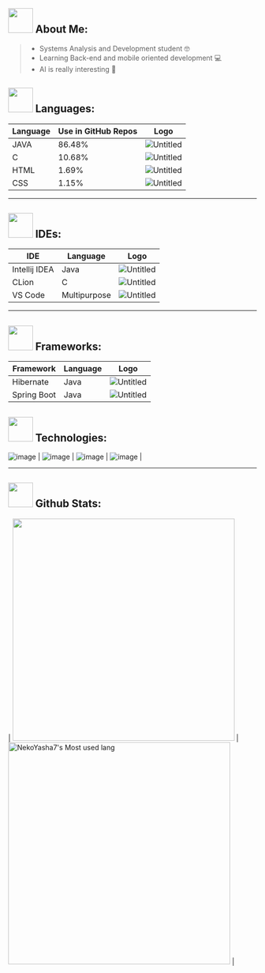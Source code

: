 <h2> <img src="https://media.tenor.com/Q5xwRQjMg8EAAAAj/%E5%93%88%E5%9B%89-hello.gif" width="50" height="50" />
 About Me: </h2> 

 > - Systems Analysis and Development student 🤓
 > - Learning Back-end and mobile oriented development 💻
 > - AI is really interesting 💎
 
<h2> <img src="https://media.tenor.com/I3RjM4xQO0kAAAAj/monitors-typing.gif" width="50" height="50" />
Languages: </h2> 

<!-- Languages -->
| Language | Use in GitHub Repos |Logo |
|----------|-----------------|------|
|JAVA      |86.48%           |![Untitled](https://user-images.githubusercontent.com/123518676/229588472-03dd7dfe-2afb-4df9-b8b3-d76a18093a99.png)|
|C         |10.68%           |![Untitled](https://user-images.githubusercontent.com/123518676/229588775-05519c76-cdeb-41e7-9815-0f02197960c6.png)|
|HTML      |1.69%            |![Untitled](https://user-images.githubusercontent.com/123518676/229589039-58bf6961-9a9b-44bb-9cb6-a6f61a9961fb.png)|
|CSS       |1.15%            |![Untitled](https://user-images.githubusercontent.com/123518676/229589423-2abc5942-a359-4bc5-9922-64edc7395c53.png)|
<hr>
<!--- IDEs -->
<h2> <img src="https://media.tenor.com/HrIxkYG2f2sAAAAj/pepe-saber-aaa.gif" width="50" height="50" />
 IDEs: </h2>

|IDE          | Language    | Logo |
|-------------|-------------|------|
|Intellij IDEA|Java         | ![Untitled](https://user-images.githubusercontent.com/123518676/229855684-1da125ca-fdfb-4168-99c8-4e89d9823dfb.png) |
| CLion       |C            | ![Untitled](https://user-images.githubusercontent.com/123518676/229856525-9f367179-71f3-4b71-ac71-58a47acf091f.png) |
| VS Code     |Multipurpose | ![Untitled](https://user-images.githubusercontent.com/123518676/229857429-837b3800-35ea-4bcf-a243-1fd3da655665.png) |
<hr>

<h2> <img src="https://media.tenor.com/S46jlUx9MsQAAAAj/anime-lel.gif" width="50" height="50" />
 Frameworks: </h2>
 
|Framework   | Language | Logo |
|------------|----------|------|
|Hibernate   | Java     |![Untitled](https://user-images.githubusercontent.com/123518676/229586226-ce270877-a9b6-41ff-aaf6-c8b15a6757c7.png) |
|Spring Boot | Java     |![Untitled](https://user-images.githubusercontent.com/123518676/229587444-981b7f63-1528-4af7-9938-be5c09dd9ba1.png) |


<!--- Technologies -->
<h2> <img src="https://media.tenor.com/_ks32BpO6WQAAAAj/ouvindo-m%C3%BAsica.gif" width="50" height="50" />
Technologies: </h2>  


![image](https://media.discordapp.net/attachments/980094676151459842/1088489384019513454/Picsart_23-03-23_12-26-03-722.jpg?width=150&height=20) |
![image](https://media.discordapp.net/attachments/980094676151459842/1088489450717335702/Picsart_23-03-23_12-26-52-410.jpg?width=150&height=20) |
![image](https://media.discordapp.net/attachments/980094676151459842/1088489451451338883/Picsart_23-03-23_12-29-00-739.jpg?width=150&height=20) |
![image](https://media.discordapp.net/attachments/980094676151459842/1088489383784611961/Picsart_23-03-23_12-25-37-817.jpg?width=150&height=20) |
<hr>

<h2> <img src="https://media.tenor.com/2lTZe2SvTkIAAAAj/games-game.gif" width="50" height="50" />
Github Stats: </h2>  

| <img width="450em" src="https://github-profile-trophy.vercel.app/?username=NekoYasha7&theme=radical&row=2&column=4&margin-w=10&margin-h=15&no-bg=true)](https://github.com/ryo-ma/github-profile-trophy"> | <img  width="450em" src="https://github-readme-stats.vercel.app/api/top-langs?username=NekoYasha7&show_icons=true&locale=en&layout=compact&theme=radical" alt="NekoYasha7's Most used lang" /> |






